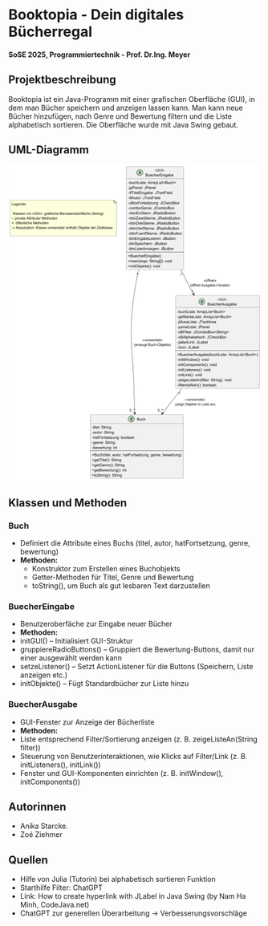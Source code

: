 # Booktopia - Dein digitales Bücherregal
#### SoSE 2025, Programmiertechnik - Prof. Dr.Ing. Meyer

## Projektbeschreibung
Booktopia ist ein Java-Programm mit einer grafischen Oberfläche (GUI), in dem man Bücher speichern und anzeigen lassen kann. Man kann neue Bücher hinzufügen, nach Genre und Bewertung filtern und die Liste alphabetisch sortieren. Die Oberfläche wurde mit Java Swing gebaut.


## UML-Diagramm
![UML-Diagramm](src/main/resources/UMLmitGUI.png)


## Klassen und Methoden

### Buch
- Definiert die Attribute eines Buchs (titel, autor, hatFortsetzung, genre, bewertung)
- **Methoden:**
    - Konstruktor zum Erstellen eines Buchobjekts
    - Getter-Methoden für Titel, Genre und Bewertung
    - toString(), um Buch als gut lesbaren Text darzustellen

### BuecherEingabe
- Benutzeroberfäche zur Eingabe neuer Bücher
-  **Methoden:**
-  initGUI() – Initialisiert GUI-Struktur
-  gruppiereRadioButtons() – Gruppiert die Bewertung-Buttons, damit nur einer ausgewählt werden kann
-  setzeListener() – Setzt ActionListener für die Buttons (Speichern, Liste anzeigen etc.)
-  initObjekte() – Fügt Standardbücher zur Liste hinzu

### BuecherAusgabe
- GUI-Fenster zur Anzeige der Bücherliste
-  **Methoden:**
-  Liste entsprechend Filter/Sortierung anzeigen (z. B. zeigeListeAn(String filter))
-  Steuerung von Benutzerinteraktionen, wie Klicks auf Filter/Link (z. B. initListeners(), initLink())
-  Fenster und GUI-Komponenten einrichten (z. B. initWindow(), initComponents())



## Autorinnen
- Anika Starcke.
- Zoé Ziehmer

## Quellen
- Hilfe von Julia (Tutorin) bei alphabetisch sortieren Funktion
- Starthilfe Filter: ChatGPT
- Link: How to create hyperlink with JLabel in Java Swing (by Nam Ha Minh, CodeJava.net)
- ChatGPT zur generellen Überarbeitung -> Verbesserungsvorschläge

